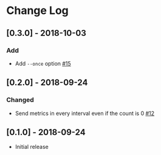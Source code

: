 # Change Log

## [0.3.0] - 2018-10-03

### Add

* Add `--once` option [#15](https://github.com/yuya-takeyama/circleci-queue-to-datadog/pull/15)

## [0.2.0] - 2018-09-24

### Changed

* Send metrics in every interval even if the count is 0 [#12](https://github.com/yuya-takeyama/circleci-queue-to-datadog/pull/12)

## [0.1.0] - 2018-09-24

* Initial release
